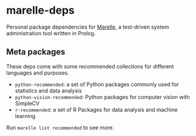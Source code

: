 # marelle-deps

Personal package dependencies for [Marelle](https://github.com/larsyencken/marelle), a test-driven system administration tool written in Prolog.

## Meta packages

These deps come with some recommended collections for different languages and purposes.

- `python-recommended`: a set of Python packages commonly used for statistics and data analysis
- `python-vision-recommended`: Python packages for computer vision with SimpleCV
- `r-recommended`: a set of R Packages for data analysis and machine learning

Run `marelle list recommended` to see more.

